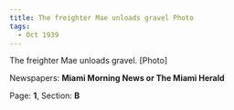 ```yaml
---  
title: The freighter Mae unloads gravel Photo  
tags:  
  - Oct 1939  
---  
```

  
The freighter Mae unloads gravel. [Photo]  
  
Newspapers: **Miami Morning News or The Miami Herald**  
  
Page: **1**, Section: **B** 
